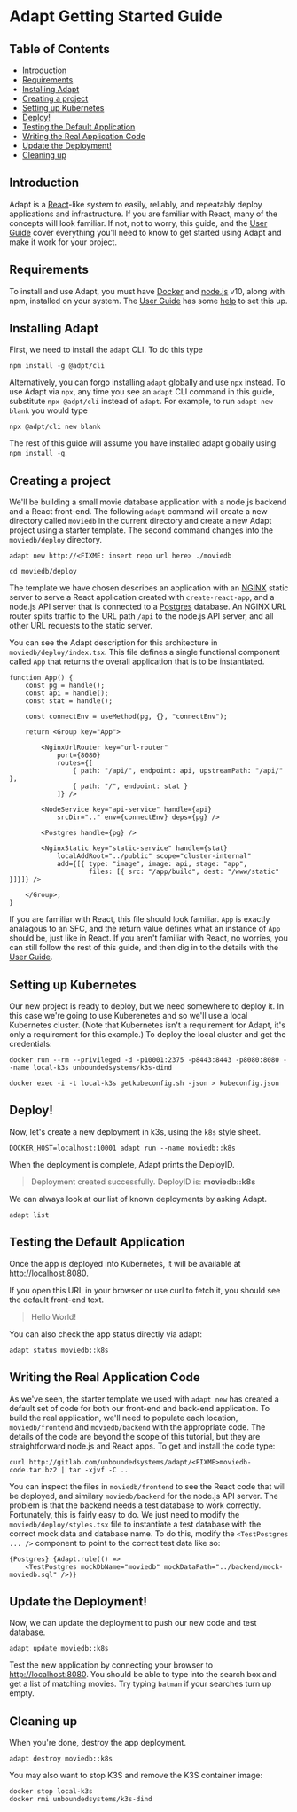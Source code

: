 # Adapt Getting Started Guide

<!-- START doctoc generated TOC please keep comment here to allow auto update -->
<!-- DON'T EDIT THIS SECTION, INSTEAD RE-RUN doctoc TO UPDATE -->
## Table of Contents

- [Introduction](#introduction)
- [Requirements](#requirements)
- [Installing Adapt](#installing-adapt)
- [Creating a project](#creating-a-project)
- [Setting up Kubernetes](#setting-up-kubernetes)
- [Deploy!](#deploy)
- [Testing the Default Application](#testing-the-default-application)
- [Writing the Real Application Code](#writing-the-real-application-code)
- [Update the Deployment!](#update-the-deployment)
- [Cleaning up](#cleaning-up)

<!-- END doctoc generated TOC please keep comment here to allow auto update -->

## Introduction

Adapt is a [React](http://reactjs.org)-like system to easily, reliably, and repeatably deploy applications and infrastructure.  If you are familiar with React, many of the concepts will look familiar.  If not, not to worry, this guide, and the [User Guide](../user) cover everything you'll need to know to get started using Adapt and make it work for your project.

## Requirements

To install and use Adapt, you must have [Docker](http://docker.com) and [node.js](http://nodejs.org) v10, along with npm, installed on your system. The [User Guide](../user) has some [help](../user/install/requirements.md) to set this up.

## Installing Adapt

First, we need to install the `adapt` CLI.  To do this type
```
npm install -g @adpt/cli
```

Alternatively, you can forgo installing `adapt` globally and use `npx` instead.
To use Adapt via `npx`, any time you see an `adapt` CLI command in this guide, substitute `npx @adpt/cli` instead of `adapt`.
For example, to run `adapt new blank` you would type 
```
npx @adpt/cli new blank
```

The rest of this guide will assume you have installed adapt globally using `npm install -g`.

## Creating a project

We'll be building a small movie database application with a node.js backend and a React front-end.
The following `adapt` command will create a new directory called `moviedb` in the current directory and create a new Adapt project using a starter template.
The second command changes into the `moviedb/deploy` directory.

```
adapt new http://<FIXME: insert repo url here> ./moviedb

cd moviedb/deploy
```

The template we have chosen describes an application with an [NGINX](http://nginx.org) static server to serve a React application created with `create-react-app`, and a node.js API server that is connected to a [Postgres](http://postgres.org) database.
An NGINX URL router splits traffic to the URL path `/api` to the node.js API server, and all other URL requests to the static server.  

You can see the Adapt description for this architecture in `moviedb/deploy/index.tsx`.  This file defines a single functional component called `App` that returns the overall application that is to be instantiated.
```tsx
function App() {
    const pg = handle();
    const api = handle();
    const stat = handle();

    const connectEnv = useMethod(pg, {}, "connectEnv");

    return <Group key="App">

        <NginxUrlRouter key="url-router"
            port={8080}
            routes={[
                { path: "/api/", endpoint: api, upstreamPath: "/api/" },
                { path: "/", endpoint: stat }
            ]} />

        <NodeService key="api-service" handle={api}
            srcDir=".." env={connectEnv} deps={pg} />

        <Postgres handle={pg} />

        <NginxStatic key="static-service" handle={stat}
            localAddRoot="../public" scope="cluster-internal"
            add={[{ type: "image", image: api, stage: "app",
                    files: [{ src: "/app/build", dest: "/www/static" }]}]} />

    </Group>;
}
```
If you are familiar with React, this file should look familiar. `App` is exactly analagous to an SFC, and the return value defines what an instance of `App` should be, just like in React.  If you aren't familiar with React, no worries, you can still follow the rest of this guide, and then dig in to the details with the [User Guide](../user).

## Setting up Kubernetes

Our new project is ready to deploy, but we need somewhere to deploy it.
In this case we're going to use Kuberenetes and so we'll use a local Kubernetes cluster.
(Note that Kubernetes isn't a requirement for Adapt, it's only a requirement for this example.)
To deploy the local cluster and get the credentials:
```
docker run --rm --privileged -d -p10001:2375 -p8443:8443 -p8080:8080 --name local-k3s unboundedsystems/k3s-dind

docker exec -i -t local-k3s getkubeconfig.sh -json > kubeconfig.json
```

## Deploy!
Now, let's create a new deployment in k3s, using the `k8s` style sheet.
```
DOCKER_HOST=localhost:10001 adapt run --name moviedb::k8s
```
When the deployment is complete, Adapt prints the DeployID. 

> Deployment created successfully. DeployID is: **moviedb::k8s**

We can always look at our list of known deployments by asking Adapt.
```
adapt list
```

## Testing the Default Application

Once the app is deployed into Kubernetes, it will be available at [http://localhost:8080](http://localhost:8080).

If you open this URL in your browser or use curl to fetch it, you should
see the default front-end text.

> Hello World!

You can also check the app status directly via adapt:
```
adapt status moviedb::k8s
```

## Writing the Real Application Code

As we've seen, the starter template we used with `adapt new` has created a default set of code for both our front-end and back-end application.
To build the real application, we'll need to populate each location, `moviedb/frontend` and `moviedb/backend` with the appropriate code.
The details of the code are beyond the scope of this tutorial, but they are straightforward node.js and React apps.
To get and install the code type:
```
curl http://gitlab.com/unboundedsystems/adapt/<FIXME>moviedb-code.tar.bz2 | tar -xjvf -C ..
```

You can inspect the files in `moviedb/frontend` to see the React code that will be deployed, and similary `moviedb/backend` for the node.js API server.
The problem is that the backend needs a test database to work correctly.
Fortunately, this is fairly easy to do.
We just need to modify the `moviedb/deploy/styles.tsx` file to instantiate a test database with the correct mock data and database name.
To do this, modify the `<TestPostgres ... />` component to point to the correct test data like so:
```tsx
{Postgres} {Adapt.rule(() =>
    <TestPostgres mockDbName="moviedb" mockDataPath="../backend/mock-moviedb.sql" />)}
```

## Update the Deployment!
Now, we can update the deployment to push our new code and test database.
```
adapt update moviedb::k8s
```

Test the new application by connecting your browser to [http://localhost:8080](http://localhost:8080).
You should be able to type into the search box and get a list of matching movies.
Try typing `batman` if your searches turn up empty.

## Cleaning up

When you're done, destroy the app deployment.
```
adapt destroy moviedb::k8s
```

You may also want to stop K3S and remove the K3S container image:
```
docker stop local-k3s
docker rmi unboundedsystems/k3s-dind
```
